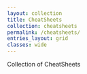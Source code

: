 ```yaml
---
layout: collection
title: CheatSheets
collection: cheatsheets
permalink: /cheatsheets/
entries_layout: grid
classes: wide
---
```


Collection of CheatSheets